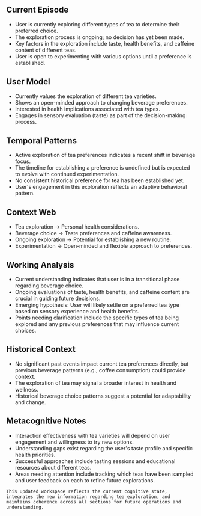 ## Current Episode
- User is currently exploring different types of tea to determine their preferred choice.
- The exploration process is ongoing; no decision has yet been made.
- Key factors in the exploration include taste, health benefits, and caffeine content of different teas.
- User is open to experimenting with various options until a preference is established.

## User Model
- Currently values the exploration of different tea varieties.
- Shows an open-minded approach to changing beverage preferences.
- Interested in health implications associated with tea types.
- Engages in sensory evaluation (taste) as part of the decision-making process.

## Temporal Patterns
- Active exploration of tea preferences indicates a recent shift in beverage focus.
- The timeline for establishing a preference is undefined but is expected to evolve with continued experimentation.
- No consistent historical preference for tea has been established yet.
- User's engagement in this exploration reflects an adaptive behavioral pattern.

## Context Web
- Tea exploration → Personal health considerations.
- Beverage choice → Taste preferences and caffeine awareness.
- Ongoing exploration → Potential for establishing a new routine.
- Experimentation → Open-minded and flexible approach to preferences.

## Working Analysis
- Current understanding indicates that user is in a transitional phase regarding beverage choice.
- Ongoing evaluations of taste, health benefits, and caffeine content are crucial in guiding future decisions.
- Emerging hypothesis: User will likely settle on a preferred tea type based on sensory experience and health benefits.
- Points needing clarification include the specific types of tea being explored and any previous preferences that may influence current choices.

## Historical Context
- No significant past events impact current tea preferences directly, but previous beverage patterns (e.g., coffee consumption) could provide context.
- The exploration of tea may signal a broader interest in health and wellness.
- Historical beverage choice patterns suggest a potential for adaptability and change.

## Metacognitive Notes
- Interaction effectiveness with tea varieties will depend on user engagement and willingness to try new options.
- Understanding gaps exist regarding the user's taste profile and specific health priorities.
- Successful approaches include tasting sessions and educational resources about different teas.
- Areas needing attention include tracking which teas have been sampled and user feedback on each to refine future explorations.

```
This updated workspace reflects the current cognitive state, integrates the new information regarding tea exploration, and maintains coherence across all sections for future operations and understanding.